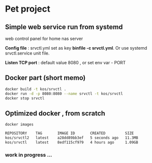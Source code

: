 # Pet project

## Simple web service run from systemd

web control panel for home nas server

**Config file** : srvctl.yml  set as key **binfile -c srvctl.yml**. Or use systemd srvctl.service unit file.

**Listen TCP port** : default value 8080 , or set env var - PORT

## Docker part (short memo)

```bash
docker build -t kos/srvctl .
docker run -d -p 8080:8080 --name srvctl -t kos/srvctl
docker stop srvctl
```

## Optimized docker , from scratch

```bash
docker images

REPOSITORY    TAG       IMAGE ID       CREATED         SIZE
kos/srvctl2   latest    a28dd89bb3ef   5 seconds ago   11.3MB
kos/srvctl    latest    8edf115cf979   4 hours ago     1.09GB
```

### work in progress ...
